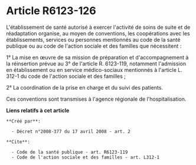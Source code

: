 # Article R6123-126

L'établissement de santé autorisé à exercer l'activité de soins de suite et de réadaptation organise, au moyen de
conventions, les coopérations avec les établissements, services ou personnes mentionnés au code de la santé publique ou au
code de l'action sociale et des familles que nécessitent : 

1° La mise en œuvre de sa mission de préparation et d'accompagnement à la réinsertion prévue au 3° de l'article R. 6123-119,
notamment l'admission en établissement ou en service médico-sociaux mentionnés à l'article L. 312-1 du code de l'action
sociale et des familles ; 

2° La coordination de la prise en charge et du suivi des patients. 

Ces conventions sont transmises à l'agence régionale de l'hospitalisation.

**Liens relatifs à cet article**

	**Créé par**:

	  - Décret n°2008-377 du 17 avril 2008 - art. 2

	**Cite**:

	  - Code de la santé publique - art. R6123-119
	  - Code de l'action sociale et des familles - art. L312-1
